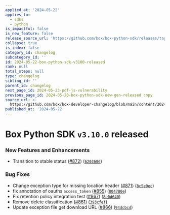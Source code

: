 ```yaml
---
applied_at: '2024-05-22'
applies_to:
  - sdks
  - python
is_impactful: false
is_new_feature: false
release_source_url: 'https://github.com/box/box-python-sdk/releases/tag/v3.10.0'
collapse: true
is_index: false
category_id: changelog
subcategory_id: ''
id: 2024-05-22-box-python-sdk-v3100-released
rank: null
total_steps: null
type: changelog
sibling_id: ''
parent_id: changelog
next_page_id: 2024-05-23-pdf-js-vulnerability
previous_page_id: 2024-05-20-box-python-sdk-new-gen-released copy
source_url: >-
  https://github.com/box/box-developer-changelog/blob/main/content/2024/05-22-box-python-sdk-v3100-released.md
published_at: '2024-05-22'
---
```

# Box Python SDK `v3.10.0` released

### New Features and Enhancements

* Transition to stable status ([#872][1]) ([`6203606`][2])

### Bug Fixes

* Change exception type for missing location header ([#871][3]) ([`8c5e0ec`][4])
* fix annotation of oauths `access_token` ([#855][5]) ([`804780e`][6])
* Fix retention policy integration test ([#867][7]) ([`8e0d640`][8])
* Remove delete classification ([#861][9]) ([`393cfef`][10])
* Update exception file get download URL ([#866][11]) ([`94dcbcd`][12])

[1]: https://github.com/box/box-python-sdk/issues/872

[2]: https://github.com/box/box-python-sdk/commit/620360607a51ee302cde61401db1424c9bf48d81

[3]: https://github.com/box/box-python-sdk/issues/871

[4]: https://github.com/box/box-python-sdk/commit/8c5e0eca7e494baa8138dceededa2009abc1717b

[5]: https://github.com/box/box-python-sdk/issues/855

[6]: https://github.com/box/box-python-sdk/commit/804780e4c8d410590fa20cdb6dd35224d59d2ec0

[7]: https://github.com/box/box-python-sdk/issues/867

[8]: https://github.com/box/box-python-sdk/commit/8e0d6406f26be87799838b0aa57acd62c79d59a2

[9]: https://github.com/box/box-python-sdk/issues/861

[10]: https://github.com/box/box-python-sdk/commit/393cfefa57e729f34221a4e5923a4a50532f4013

[11]: https://github.com/box/box-python-sdk/issues/866

[12]: https://github.com/box/box-python-sdk/commit/94dcbcd490d98ff19afd38c9880de8022ad2ec89
